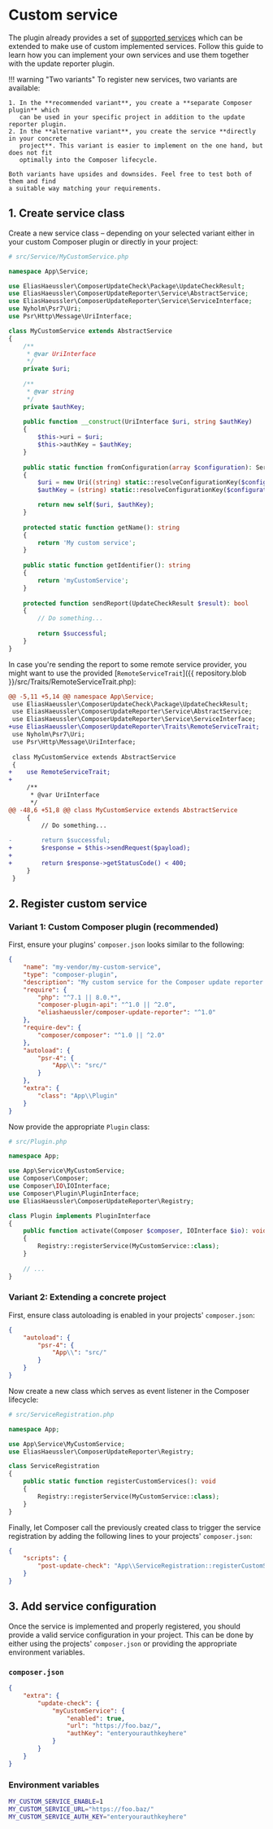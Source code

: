 # Custom service

The plugin already provides a set of [supported services](index.md#supported-services)
which can be extended to make use of custom implemented services. Follow this guide
to learn how you can implement your own services and use them together with the
update reporter plugin.

!!! warning "Two variants"
    To register new services, two variants are available:
    
    1. In the **recommended variant**, you create a **separate Composer plugin** which
       can be used in your specific project in addition to the update reporter plugin.
    2. In the **alternative variant**, you create the service **directly in your concrete
       project**. This variant is easier to implement on the one hand, but does not fit
       optimally into the Composer lifecycle.
    
    Both variants have upsides and downsides. Feel free to test both of them and find
    a suitable way matching your requirements.


## 1. Create service class

Create a new service class – depending on your selected variant either in your custom
Composer plugin or directly in your project:

```php linenums="1"
# src/Service/MyCustomService.php

namespace App\Service;

use EliasHaeussler\ComposerUpdateCheck\Package\UpdateCheckResult;
use EliasHaeussler\ComposerUpdateReporter\Service\AbstractService;
use EliasHaeussler\ComposerUpdateReporter\Service\ServiceInterface;
use Nyholm\Psr7\Uri;
use Psr\Http\Message\UriInterface;

class MyCustomService extends AbstractService
{
    /**
     * @var UriInterface
     */
    private $uri;
    
    /**
     * @var string
     */
    private $authKey;
    
    public function __construct(UriInterface $uri, string $authKey)
    {
        $this->uri = $uri;
        $this->authKey = $authKey;
    }
    
    public static function fromConfiguration(array $configuration): ServiceInterface
    {
        $uri = new Uri((string) static::resolveConfigurationKey($configuration, 'url'));
        $authKey = (string) static::resolveConfigurationKey($configuration, 'authKey');

        return new self($uri, $authKey);
    }
    
    protected static function getName(): string
    {
        return 'My custom service';
    }
    
    public static function getIdentifier(): string
    {
        return 'myCustomService';
    }
    
    protected function sendReport(UpdateCheckResult $result): bool
    {
        // Do something...
        
        return $successful;
    }
}
```

In case you're sending the report to some remote service provider, you might want
to use the provided [`RemoteServiceTrait`]({{ repository.blob }}/src/Traits/RemoteServiceTrait.php):

```diff
@@ -5,11 +5,14 @@ namespace App\Service;
 use EliasHaeussler\ComposerUpdateCheck\Package\UpdateCheckResult;
 use EliasHaeussler\ComposerUpdateReporter\Service\AbstractService;
 use EliasHaeussler\ComposerUpdateReporter\Service\ServiceInterface;
+use EliasHaeussler\ComposerUpdateReporter\Traits\RemoteServiceTrait;
 use Nyholm\Psr7\Uri;
 use Psr\Http\Message\UriInterface;
 
 class MyCustomService extends AbstractService
 {
+    use RemoteServiceTrait;
+
     /**
      * @var UriInterface
      */
@@ -48,6 +51,8 @@ class MyCustomService extends AbstractService
     {
         // Do something...
 
-        return $successful;
+        $response = $this->sendRequest($payload);
+
+        return $response->getStatusCode() < 400;
     }
 }
```

## 2. Register custom service

### Variant 1: Custom Composer plugin (recommended)

First, ensure your plugins' `composer.json` looks similar to the following:

```json linenums="1"
{
    "name": "my-vendor/my-custom-service",
    "type": "composer-plugin",
    "description": "My custom service for the Composer update reporter plugin",
    "require": {
        "php": "^7.1 || 8.0.*",
        "composer-plugin-api": "^1.0 || ^2.0",
        "eliashaeussler/composer-update-reporter": "^1.0"
    },
    "require-dev": {
        "composer/composer": "^1.0 || ^2.0"
    },
    "autoload": {
        "psr-4": {
            "App\\": "src/"
        }
    },
    "extra": {
        "class": "App\\Plugin"
    }
}
```

Now provide the appropriate `Plugin` class:

```php linenums="1"
# src/Plugin.php

namespace App;

use App\Service\MyCustomService;
use Composer\Composer;
use Composer\IO\IOInterface;
use Composer\Plugin\PluginInterface;
use EliasHaeussler\ComposerUpdateReporter\Registry;

class Plugin implements PluginInterface
{
    public function activate(Composer $composer, IOInterface $io): void
    {
        Registry::registerService(MyCustomService::class);
    }
    
    // ...
}
```

### Variant 2: Extending a concrete project

First, ensure class autoloading is enabled in your projects' `composer.json`:

```json linenums="1"
{
    "autoload": {
        "psr-4": {
            "App\\": "src/"
        }
    }
}
```

Now create a new class which serves as event listener in the Composer lifecycle:

```php linenums="1"
# src/ServiceRegistration.php

namespace App;

use App\Service\MyCustomService;
use EliasHaeussler\ComposerUpdateReporter\Registry;

class ServiceRegistration
{
    public static function registerCustomServices(): void
    {
        Registry::registerService(MyCustomService::class);
    }
} 
```

Finally, let Composer call the previously created class to trigger the
service registration by adding the following lines to your projects'
`composer.json`:

```json linenums="1"
{
    "scripts": {
        "post-update-check": "App\\ServiceRegistration::registerCustomServices"
    }
}
```

## 3. Add service configuration

Once the service is implemented and properly registered, you should provide
a valid service configuration in your project. This can be done by either using
the projects' `composer.json` or providing the appropriate environment variables.

### `composer.json`

```json linenums="1"
{
    "extra": {
        "update-check": {
            "myCustomService": {
                "enabled": true,
                "url": "https://foo.baz/",
                "authKey": "enteryourauthkeyhere"
            }
        }
    }
}
```

### Environment variables

```bash linenums="1"
MY_CUSTOM_SERVICE_ENABLE=1
MY_CUSTOM_SERVICE_URL="https://foo.baz/"
MY_CUSTOM_SERVICE_AUTH_KEY="enteryourauthkeyhere"
```
